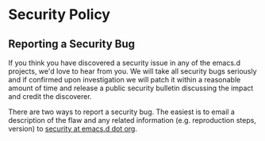 # Security Policy

## Reporting a Security Bug

If you think you have discovered a security issue in any of the emacs.d projects, we'd love to hear from you. We will take all security bugs seriously and if confirmed upon investigation we will patch it within a reasonable amount of time and release a public security bulletin discussing the impact and credit the discoverer.

There are two ways to report a security bug. The easiest is to email a description of the flaw and any related information (e.g. reproduction steps, version) to [security at emacs.d dot org](mailto:security@hadenlabs.com).
